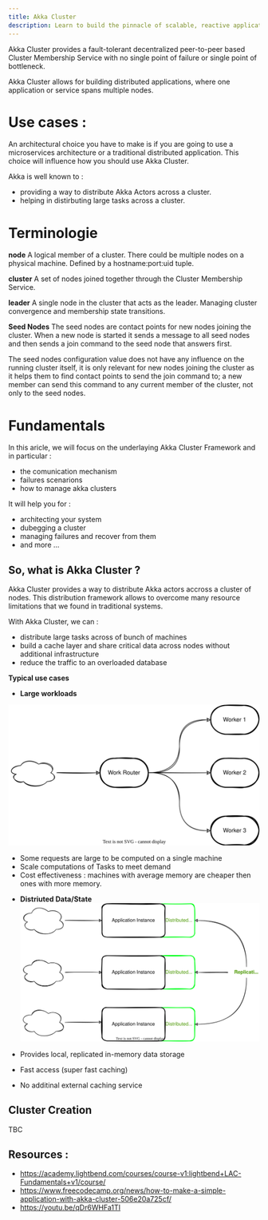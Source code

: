 ```yaml
---
title: Akka Cluster
description: Learn to build the pinnacle of scalable, reactive applications with Akka Cluster
---
```


Akka Cluster provides a fault-tolerant decentralized peer-to-peer based Cluster Membership Service with no single point of failure or single point of bottleneck.

Akka Cluster allows for building distributed applications, where one application or service spans multiple nodes.


# Use cases :
An architectural choice you have to make is if you are going to use a microservices architecture or a traditional distributed application. This choice will influence how you should use Akka Cluster.

Akka is well known to :
- providing a way to distribute Akka Actors across a cluster.
- helping in distirbuting large tasks across a cluster.


# Terminologie

**node**
    A logical member of a cluster. There could be multiple nodes on a physical machine. Defined by a hostname:port:uid tuple.

**cluster**
    A set of nodes joined together through the Cluster Membership Service.

**leader**
    A single node in the cluster that acts as the leader. Managing cluster convergence and membership state transitions. 

**Seed Nodes**
The seed nodes are contact points for new nodes joining the cluster. When a new node is started it sends a message to all seed nodes and then sends a join command to the seed node that answers first.

The seed nodes configuration value does not have any influence on the running cluster itself, it is only relevant for new nodes joining the cluster as it helps them to find contact points to send the join command to; a new member can send this command to any current member of the cluster, not only to the seed nodes.

# Fundamentals
In this aricle, we will focus on the underlaying Akka Cluster Framework and in particular :
- the comunication mechanism
- failures scenarions
- how to manage akka clusters

It will help you for :
- architecting your system
- dubegging a cluster
- managing failures and recover from them
- and more ...

## So, what is Akka Cluster ?
Akka Cluster provides a way to distribute Akka actors accross a cluster of nodes. This distribution framework allows to overcome many resource limitations that we found in traditional systems.

With Akka Cluster, we can :
- distribute large tasks across of bunch of machines
- build a cache layer and share critical data across nodes without additional infrastructure
- reduce the traffic to an overloaded database

**Typical use cases**

- **Large workloads**
  
![Akka Cluster workloads](./img/distribute_work.drawio.svg)

* Some requests are large to be computed on a single machine
* Scale computations of Tasks to meet demand
* Cost effectiveness : machines with average memory are cheaper then ones with more memory.

- **Distriuted Data/State**
![Akka Cluster distributed data](./img/use_case_distributed_data.drawio.svg)

- Provides local, replicated in-memory data storage
- Fast access (super fast caching)
- No additinal external caching service

## Cluster Creation
TBC




## Resources :
- https://academy.lightbend.com/courses/course-v1:lightbend+LAC-Fundamentals+v1/course/
- https://www.freecodecamp.org/news/how-to-make-a-simple-application-with-akka-cluster-506e20a725cf/
- https://youtu.be/qDr6WHFa1TI